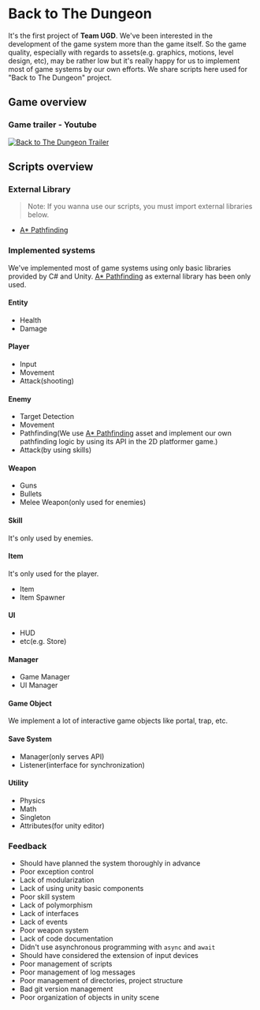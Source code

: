 # Back to The Dungeon

It's the first project of **Team UGD**. We've been interested in the development of the game system more than the game itself. So the game quality, especially with regards to assets(e.g. graphics, motions, level design, etc), may be rather low but it's really happy for us to implement most of game systems by our own efforts. We share scripts here used for "Back to The Dungeon" project.

## Game overview

### Game trailer - Youtube

[![Back to The Dungeon Trailer](https://img.youtube.com/vi/hy_my0OQddc/0.jpg)](https://www.youtube.com/watch?v=hy_my0OQddc) 


## Scripts overview

### External Library

> Note: If you wanna use our scripts, you must import external libraries below.

* [A* Pathfinding](https://arongranberg.com/astar/)

### Implemented systems

We've implemented most of game systems using only basic libraries provided by C# and Unity. [A* Pathfinding](https://arongranberg.com/astar/) as external library has been only used.

#### Entity

* Health
* Damage

#### Player

* Input
* Movement
* Attack(shooting)

#### Enemy

* Target Detection
* Movement
* Pathfinding(We use [A* Pathfinding](https://arongranberg.com/astar/) asset and implement our own pathfinding logic by using its API in the 2D platformer game.)
* Attack(by using skills)

#### Weapon

* Guns
* Bullets
* Melee Weapon(only used for enemies)

#### Skill

It's only used by enemies.  

#### Item

It's only used for the player.

* Item
* Item Spawner

#### UI

* HUD
* etc(e.g. Store)

#### Manager

* Game Manager
* UI Manager

#### Game Object

We implement a lot of interactive game objects like portal, trap, etc.

#### Save System

* Manager(only serves API)
* Listener(interface for synchronization)

#### Utility

* Physics
* Math
* Singleton
* Attributes(for unity editor)

### Feedback

* Should have planned the system thoroughly in advance
* Poor exception control
* Lack of modularization 
* Lack of using unity basic components
* Poor skill system
* Lack of polymorphism
* Lack of interfaces
* Lack of events
* Poor weapon system
* Lack of code documentation
* Didn't use asynchronous programming with `async` and `await`
* Should have considered the extension of input devices
* Poor management of scripts
* Poor management of log messages
* Poor management of directories, project structure
* Bad git version management
* Poor organization of objects in unity scene

<!-- ## 스크립트 개요  

작성한 스크립트가 아래보다 더 많이 추가되어 더이상 기록하지는 못했음.

### 작성할 스크립트 분류 개요  

* [**Utility**](#utility)
* [**Manager**](#manager)
* [**Interface**](#interface)
* [**Entity**](#entity)
* [**Player**](#player)
* [**Enemy**](#enemy)
* [**Enemy Entity**](#enemy-entity)
* [**Enemy Skills**](#enemy-skills)
* [**Weapon**](#weapon)
* [**Item**](#item)
* [**Other Objects**](#other-objects)

#### Utility  
BezierMoveTool : IList\<BezierPath2> - class  [`kgmslem`](https://github.com/kgmslem)  
BezierMoveToolEditor : Editor - class  [`kgmslem`](https://github.com/kgmslem)  
ExtensionMethods - static class  [`kgmslem`](https://github.com/kgmslem)  
MoveToolAttribute : PropertyAttribute - class  [`kgmslem`](https://github.com/kgmslem)  
MoveToolAvailableAttribute : PropertyAttribute - class  [`kgmslem`](https://github.com/kgmslem)  
MoveToolDrawer : PropertyDrawer - class  [`kgmslem`](https://github.com/kgmslem)  
MoveToolEditor : Editor - class  [`kgmslem`](https://github.com/kgmslem)  
PhysicsUtility - static class  [`kgmslem`](https://github.com/kgmslem)  
ReflectionExtension - static class  [`kgmslem`](https://github.com/kgmslem)  
SaveSystem - static class  [`kgmslem`](https://github.com/kgmslem)  
ScenePopupAttribute : PropertyAttribute - class  [`kgmslem`](https://github.com/kgmslem)  
ScenePopupDrawer : PropertyDrawer - class  [`kgmslem`](https://github.com/kgmslem)  
SerializableDictionary : Dictionary - class  [`kgmslem`](https://github.com/kgmslem)  
Singleton - abstract class  [`kgmslem`](https://github.com/kgmslem)  

#### Manager  
FixedResolution - class  [`kgmslem`](https://github.com/kgmslem)  
GameManager : Singleton - class  [`kgmslem`](https://github.com/kgmslem)  
UIManager : Singleton - class  [`youwonsock`](https://github.com/youwonsock)  
ItemManager - class  [`youwonsock`](https://github.com/youwonsock)  

#### Interface
IAttackTime - interface  [`kgmslem`](https://github.com/kgmslem)  
IFade - interface  [`kgmslem`](https://github.com/kgmslem)  
ISkillFirePosition - interface  [`kgmslem`](https://github.com/kgmslem)  
IStrikingPower - interface  [`kgmslem`](https://github.com/kgmslem)  

#### Entity
Attacker - abstract class  [`kgmslem`](https://github.com/kgmslem)  
Enemy : Entity, IStrikingPower - abstract class  [`kgmslem`](https://github.com/kgmslem)  
Entity - abstract class  [`kgmslem`](https://github.com/kgmslem)  

#### Player
Hero : Entity - class  [`youwonsock`](https://github.com/youwonsock)  
PlayerInput - class  [`kgmslem`](https://github.com/kgmslem)  
PlayerMovement - class  [`KoHyeonSeo`](https://github.com/KoHyeonSeo)  
PlayerShooter - class  [`kgmslem`](https://github.com/kgmslem)  [`youwonsock`](https://github.com/youwonsock)  
PlayerSingleton : Singleton - class  [`kgmslem`](https://github.com/kgmslem)  

#### Enemy 
AttackTrap : IStrikingPower - class  [`kgmslem`](https://github.com/kgmslem)  
EnemyAttacker - class  [`kgmslem`](https://github.com/kgmslem)  
EnemyAttackerEditor : Editor - class  [`kgmslem`](https://github.com/kgmslem)  
EnemyDetection - class  [`KoHyeonSeo`](https://github.com/KoHyeonSeo)  
EnemyPathfinder - class  [`kgmslem`](https://github.com/kgmslem)  
EnemyPathfinderEditor : Editor - class  [`kgmslem`](https://github.com/kgmslem)  
EnemySkillCondition - class  [`kgmslem`](https://github.com/kgmslem)  
EnemyHealthBar - class  [`youwonsock`](https://github.com/youwonsock)  
FlyBasicMovement - class  [`KoHyeonSeo`](https://github.com/KoHyeonSeo)  
FlyFollowState - class  [`KoHyeonSeo`](https://github.com/KoHyeonSeo)  
FlyReadyState - class  [`KoHyeonSeo`](https://github.com/KoHyeonSeo)  
WalkBasicMovement - class  [`KoHyeonSeo`](https://github.com/KoHyeonSeo)  
WalkFollowState - class  [`KoHyeonSeo`](https://github.com/KoHyeonSeo)  
WalkReadyState - class  [`KoHyeonSeo`](https://github.com/KoHyeonSeo)  

#### Enemy Entity
Beez : Enemy - class  [`jihyeong4565`](https://github.com/jihyeong4565)  
Boss : Enemy - class  [`kgmslem`](https://github.com/kgmslem)  
BringerOfDeath : Enemy - class  [`kgmslem`](https://github.com/kgmslem)  
FlyingEye : Enemy - class  [`kgmslem`](https://github.com/kgmslem)  
Ninja : Enemy - class  [`kgmslem`](https://github.com/kgmslem)  
Squirrel : Enemy - class  [`youwonsock`](https://github.com/youwonsock)  
Wizard : Enemy - class  [`kgmslem`](https://github.com/kgmslem)  
Zombie : Enemy - class [`kgmslem`](https://github.com/kgmslem)  

#### Enemy Skills  
Assassination : EnemySkill - class  [`kgmslem`](https://github.com/kgmslem)  
BigBallSkill : EnemySkill - class  [`KoHyeonSeo`](https://github.com/KoHyeonSeo)  
BodyStatBuff : EnemySkill - class  [`kgmslem`](https://github.com/kgmslem)  
Bomb - class  [`youwonsock`](https://github.com/youwonsock)  
BossLaser : EnemySkill - class  [`youwonsock`](https://github.com/youwonsock)  
BossSmashSkill : EnemySkill - class  [`KoHyeonSeo`](https://github.com/KoHyeonSeo)  
BossSpreadSkill : EnemySkill - class  [`youwonsock`](https://github.com/youwonsock)  
CloseAttackSkill : EnemySkill - class  [`kgmslem`](https://github.com/kgmslem)  
DashSkill : EnemySkill - class  [`youwonsock`](https://github.com/youwonsock)  
DoubleSwordSwing : SwordSwing - class  [`kgmslem`](https://github.com/kgmslem)  
EnemySkill : ScriptableObject - abstract class  [`kgmslem`](https://github.com/kgmslem)  
GrabSkill : EnemySkill - class  [`kgmslem`](https://github.com/kgmslem)  
NinjaSequentialShuriken : SequentialProjectileFire - class  [`kgmslem`](https://github.com/kgmslem)  
RangedAutoAttack : EnemySkill, ISkillFirePosition - class  [`kgmslem`](https://github.com/kgmslem)    
SelfExplosion - class  [`youwonsock`](https://github.com/youwonsock)  
SequentialProjectileFire : EnemySkill, ISkillFirePosition - class  [`kgmslem`](https://github.com/kgmslem)  
SickleGrab : EnemySkill - class  [`KoHyeonSeo`](https://github.com/KoHyeonSeo)  
SingleSwordSwing : SwordSwing - class  [`kgmslem`](https://github.com/kgmslem)  
SpellSkill : EnemySkill - class  [`kgmslem`](https://github.com/kgmslem)  
SpreadSkill : EnemySkill - class  [`youwonsock`](https://github.com/youwonsock)   
SwordSwing : EnemySkill - class  [`kgmslem`](https://github.com/kgmslem)  
ThrowBoomerang : EnemySkill, ISkillFirePosition  [`kgmslem`](https://github.com/kgmslem)  
ThrowRotatedSword : EnemySkill, ISkillFirePosition  [`kgmslem`](https://github.com/kgmslem)  
TripleShuriken : EnemySkill, ISkillFirePosition - class  [`kgmslem`](https://github.com/kgmslem)  

#### Weapon  
AssaultRifle : Weapon - class  [`youwonsock`](https://github.com/youwonsock)  
AutoShotGun : Weapon - class  [`youwonsock`](https://github.com/youwonsock)  
AWP : Weapon - class  [`youwonsock`](https://github.com/youwonsock)  
Ball : Entity - class  [`KoHyeonSeo`](https://github.com/KoHyeonSeo)   
BossHand - class  [`kgmslem`](https://github.com/kgmslem)  
BringerOfDeathSpell - class  [`kgmslem`](https://github.com/kgmslem)  
BringerOfDeathSword : MeleeWeapon - class  [`kgmslem`](https://github.com/kgmslem)  
Bullet - class  [`gisu1102`](https://github.com/gisu1102)   
BurstRifle : Weapon - class  [`youwonsock`](https://github.com/youwonsock)  
Cannon : Weapon - class  [`youwonsock`](https://github.com/youwonsock)  
Explosion - class  [`youwonsock`](https://github.com/youwonsock)  
ExplosionBullet : Bullet - class  [`youwonsock`](https://github.com/youwonsock)  
GrabbingSickle - class  [`KoHyeonSeo`](https://github.com/KoHyeonSeo)  
MeleeWeapon - abstract class  [`kgmslem`](https://github.com/kgmslem)  
Minigun : Weapon - class  [`youwonsock`](https://github.com/youwonsock)  
PumpShotGun : Weapon - class  [`youwonsock`](https://github.com/youwonsock)  
Pistol : Weapon - class  [`youwonsock`](https://github.com/youwonsock)  
ReapingHook : MeleeWeapon, IAttackTime, IFade - class  [`kgmslem`](https://github.com/kgmslem)  
Smg : Weapon - class  [`youwonsock`](https://github.com/youwonsock)  
Weapon - abstract class  [`youwonsock`](https://github.com/youwonsock)  
WeaponChangeInfo : ScriptableObject - class  [`kgmslem`](https://github.com/kgmslem)  


#### Item  
Item - abstract class  [`youwonsock`](https://github.com/youwonsock)  
Coin : Item - class  [`youwonsock`](https://github.com/youwonsock)  
HealPotion : Item - class  [`youwonsock`](https://github.com/youwonsock)  

#### Other Objects  
AlwaysUseablePortal - class  [`youwonsock`](https://github.com/youwonsock)  
BgmPlayer - class  [`kgmslem`](https://github.com/kgmslem)  
ChapterClear - class  [`kgmslem`](https://github.com/kgmslem)  
DeadZone - class  [`kgmslem`](https://github.com/kgmslem)  
DisableOnEntityDeath - class  [`kgmslem`](https://github.com/kgmslem)  
DownPlatform - class  [`KoHyeonSeo`](https://github.com/KoHyeonSeo)  
EndingCredit - class  [`KoHyeonSeo`](https://github.com/KoHyeonSeo)  
EnemyStealthZone - class  [`kgmslem`](https://github.com/kgmslem)  
FallingObject - class  [`KoHyeonSeo`](https://github.com/KoHyeonSeo)  
FullScreenBackground - class  [`kgmslem`](https://github.com/kgmslem)  
GameObjectGenerator - class  [`kgmslem`](https://github.com/kgmslem)  
LinearMovableObject - class  [`KoHyeonSeo`](https://github.com/KoHyeonSeo)  
MovableGroundTrap - class  [`KoHyeonSeo`](https://github.com/KoHyeonSeo)  
MovingGround - class  [`KoHyeonSeo`](https://github.com/KoHyeonSeo)  
MoveToCustomPoint - class  [`youwonsock`](https://github.com/youwonsock)  
NonLinearMovableObject - class  [`KoHyeonSeo`](https://github.com/KoHyeonSeo)  
PassableObject - class  [`KoHyeonSeo`](https://github.com/KoHyeonSeo) 
PlayerRestrictionArea - class  [`kgmslem`](https://github.com/kgmslem)   
Portal - class  [`jihyeong4565`](https://github.com/jihyeong4565), [`kgmslem`](https://github.com/kgmslem)  
RandomPosition - class  [`kgmslem`](https://github.com/kgmslem)  
RandomSpawner - class  [`kgmslem`](https://github.com/kgmslem)    
Rotator - class  [`kgmslem`](https://github.com/kgmslem)  
RecordBoard - class  [`KoHyeonSeo`](https://github.com/KoHyeonSeo)  
SaveArea - class  [`kgmslem`](https://github.com/kgmslem)  
Stage8DissolveEventTrigger - class  [`kgmslem`](https://github.com/kgmslem)  
Stage8FlameEventTrigger - class  [`kgmslem`](https://github.com/kgmslem)  
Stage8PortalEventTrigger - class  [`kgmslem`](https://github.com/kgmslem)  
Store - class  [`kgmslem`](https://github.com/kgmslem)  
StoreEditor : Editor - class  [`kgmslem`](https://github.com/kgmslem)  
StoreItemCountControl - class  [`kgmslem`](https://github.com/kgmslem)  
StoreItemSlot - class  [`kgmslem`](https://github.com/kgmslem)  
StoreUI - class  [`kgmslem`](https://github.com/kgmslem)  
TextMeshController - class  [`youwonsock`](https://github.com/youwonsock)  
UpdatePathfinderGraph - class  [`kgmslem`](https://github.com/kgmslem)  
 -->
